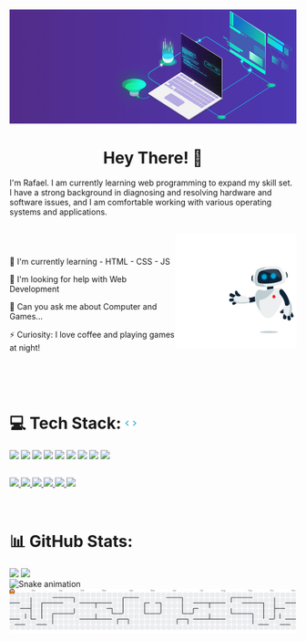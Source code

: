 ##

<div align="center">
    <img height="200" src="imgs/225841791-e6eb2fcf-6de1-45ec-a5e8-0c321f0af245.gif"  />
</div>

<h1 align="center">Hey There! 👋</h1>
<p>
I'm Rafael. I am currently learning web programming to expand my skill set. I have a strong background in diagnosing and resolving hardware and software issues, and I am comfortable working with various operating systems and applications.
</p>


##

<img align="right" height="200" src="imgs/221352989-518609ab-b4d1-459e-929f-a08cd2bd9b3c.gif"  />

<br>

###
 🌱 I'm currently learning - HTML - CSS - JS
    
 🤔 I'm looking for help with Web Development
    
 💬 Can you ask me about Computer and Games...
    
 ⚡ Curiosity: I love coffee and playing games at night!


  <br>   
  <br>   
  <br> 
  
<div>
  <h1>💻 Tech Stack:
      <img   height="20px" src="imgs/212284087-bbe7e430-757e-4901-90bf-4cd2ce3e1852.gif">
  </h1>
      <img height="50em" src="https://cdn.jsdelivr.net/gh/devicons/devicon/icons/html5/html5-original-wordmark.svg" />
      <img height="50em" src="https://cdn.jsdelivr.net/gh/devicons/devicon/icons/css3/css3-original-wordmark.svg" />
      <img height="50em" src="https://cdn.jsdelivr.net/gh/devicons/devicon/icons/javascript/javascript-original.svg" />
      <img height="50em" src="https://cdn.jsdelivr.net/gh/devicons/devicon/icons/github/github-original.svg"/>
      <img height="50em" src="https://cdn.jsdelivr.net/gh/devicons/devicon/icons/git/git-original.svg" />
      <img height="50em" src="https://cdn.jsdelivr.net/gh/devicons/devicon/icons/vscode/vscode-original-wordmark.svg" />  
      <img height="50em" src="https://cdn.jsdelivr.net/gh/devicons/devicon/icons/lua/lua-original.svg" />
      <img height="50em" src="https://avatars.githubusercontent.com/u/123869?s=200&v=4" />
      <img height="50em" src="https://avatars.githubusercontent.com/u/25160833?s=200&v=4)" />
</div>
  
  
  ##


  
<div>
  <a href="#" target="_blank">
    <img src="https://img.shields.io/badge/YouTube-FF0000?style=for-the-badge&logo=youtube&logoColor=white" target="_blank">
    </a>
  <a href="https://www.instagram.com/rafaelmalaquias98/" target="_blank">
    <img src="https://img.shields.io/badge/-Instagram-%23E4405F?style=for-the-badge&logo=instagram&logoColor=white" target="_blank">
    </a>
  <a href="#" target="_blank">
    <img src="https://img.shields.io/badge/Twitch-9146FF?style=for-the-badge&logo=twitch&logoColor=white" target="_blank">
    </a>
  <a href="#" target="_blank">
    <img src="https://img.shields.io/badge/Discord-7289DA?style=for-the-badge&logo=discord&logoColor=white" target="_blank">
  </a> 
  <a href="#">
    <img src="https://img.shields.io/badge/-Gmail-%23333?style=for-the-badge&logo=gmail&logoColor=white" target="_blank">
  </a>
  <a href="https://www.linkedin.com/in/rafael-malaquias-0a0854217/" target="_blank">
    <img src="https://img.shields.io/badge/-LinkedIn-%230077B5?style=for-the-badge&logo=linkedin&logoColor=white" target="_blank">
    </a>
  <br>
</div>

<br>
<br>


<h1>📊 GitHub Stats:</h1>
<div align="start">
 <img height="160em" src="https://github-readme-stats.vercel.app/api?username=RafaeL-Malaquias&show_icons=true&theme=tokyonight&count_private=true"/>
 <img height="160em" src="https://github-readme-stats.vercel.app/api/top-langs/?username=RafaeL-Malaquias&layout=compact&langs_count=10&theme=tokyonight&count_private=true"    />
 
<br>

  <img src="https://profile-readme-generator.com/assets/snake.svg" alt="Snake animation">

  
</div>
      
<picture>
  <source media="(prefers-color-scheme: dark)" srcset="https://raw.githubusercontent.com/RafaeL-Malaquias/RafaeL-Malaquias/output/pacman-contribution-graph-dark.svg">
  <source media="(prefers-color-scheme: light)" srcset="https://raw.githubusercontent.com/RafaeL-Malaquias/RafaeL-Malaquias/output/pacman-contribution-graph.svg">
  <img alt="pacman contribution graph" src="https://raw.githubusercontent.com/RafaeL-Malaquias/RafaeL-Malaquias/output/pacman-contribution-graph.svg">
</picture>

###